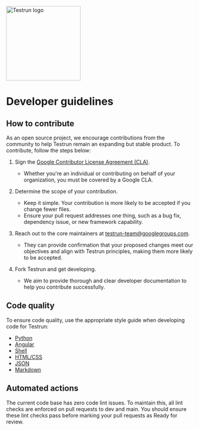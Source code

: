 <img width="200" alt="Testrun logo" src="https://user-images.githubusercontent.com/7399056/221927867-4190a4e8-a571-4e40-9c2b-65780ad9264c.png" alt="Testrun">

# Developer guidelines 

## How to contribute

As an open source project, we encourage contributions from the community to help Testrun remain an expanding but stable product. To contribute, follow the steps below:

1. Sign the [Google Contributor License Agreement (CLA)](https://cla.developers.google.com/). 
    -  Whether you're an individual or contributing on behalf of your organization, you must be covered by a Google CLA.

1. Determine the scope of your contribution.
    -  Keep it simple. Your contribution is more likely to be accepted if you change fewer files.
    -  Ensure your pull request addresses one thing, such as a bug fix, dependency issue, or new framework capability.

1. Reach out to the core maintainers at [testrun-team@googlegroups.com](mailto:testrun-team@googlegroups.com).
    -  They can provide confirmation that your proposed changes meet our objectives and align with Testrun principles, making them more likely to be accepted.

1. Fork Testrun and get developing.
    -  We aim to provide thorough and clear developer documentation to help you contribute successfully.

## Code quality

To ensure code quality, use the appropriate style guide when developing code for Testrun:

-  [Python](https://google.github.io/styleguide/pyguide.html)
-  [Angular](https://google.github.io/styleguide/angularjs-google-style.html)
-  [Shell](https://google.github.io/styleguide/shellguide.html)
-  [HTML/CSS](https://google.github.io/styleguide/htmlcssguide.html)
-  [JSON](https://google.github.io/styleguide/jsoncstyleguide.xml)
-  [Markdown](https://google.github.io/styleguide/docguide/style.html)

## Automated actions

The current code base has zero code lint issues. To maintain this, all lint checks are enforced on pull requests to dev and main. You should ensure these lint checks pass before marking your pull requests as Ready for review.
